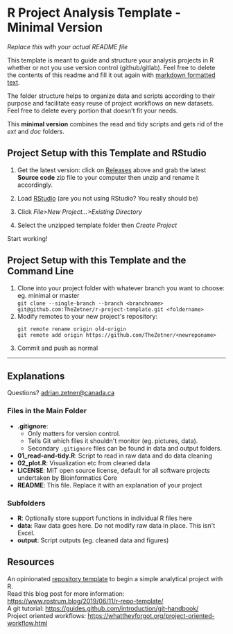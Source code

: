 # R Project Analysis Template - Minimal Version
_Replace this with your actual README file_

This template is meant to guide and structure your analysis projects in R whether or not you use version control (github/gitlab). Feel free to delete the contents of this readme and fill it out again with [markdown formatted text](https://github.com/adam-p/markdown-here/wiki/Markdown-Cheatsheet).

The folder structure helps to organize data and scripts according to their purpose and facilitate easy reuse of project workflows on new datasets. Feel free to delete every portion that doesn't fit your needs.

This **minimal version** combines the read and tidy scripts and gets rid of the *ext* and *doc* folders.  

## Project Setup with this Template and RStudio

1. Get the latest version: click on [Releases](https://github.com/TheZetner/r-project-template/releases) above and grab the latest **Source code** zip file to your computer then unzip and rename it accordingly.  

2. Load [RStudio](https://www.rstudio.com/) (are you not using RStudio? You really should be)  

3. Click _File>New Project...>Existing Directory_  

4. Select the unzipped template folder then _Create Project_  

Start working!

## Project Setup with this Template and the Command Line

1. Clone into your project folder with whatever branch you want to choose: eg. minimal or master  
    ```git clone --single-branch --branch <branchname> git@github.com:TheZetner/r-project-template.git <foldername>```  
2. Modify remotes to your new project's repository: 
    ```
    git remote rename origin old-origin
    git remote add origin https://github.com/TheZetner/<newreponame>
    ```  
3. Commit and push as normal


---

## Explanations

Questions? [adrian.zetner@canada.ca](mailto:adrian.zetner@canada.ca)

### Files in the Main Folder

* **.gitignore**: 
    * Only matters for version control.  
    * Tells Git which files it shouldn't monitor (eg. pictures, data).  
    * Secondary `.gitignore` files can be found in data and output folders.      
* **01_read-and-tidy.R**: Script to read in raw data and do data cleaning  
* **02_plot.R**: Visualization etc from cleaned data
* **LICENSE**: MIT open source license, default for all software projects undertaken by Bioinformatics Core  
* **README**: This file. Replace it with an explanation of your project  

### Subfolders  

* **R**: Optionally store support functions in individual R files here  
* **data**: Raw data goes here. Do not modify raw data in place. This isn't Excel.  
* **output**: Script outputs (eg. cleaned data and figures)  

## Resources
An opinionated [repository template](https://github.blog/2019-06-06-generate-new-repositories-with-repository-templates/)
to begin a simple analytical project with R.  
Read this blog post for more information: https://www.rostrum.blog/2019/06/11/r-repo-template/  
A git tutorial: https://guides.github.com/introduction/git-handbook/  
Project oriented workflows: https://whattheyforgot.org/project-oriented-workflow.html 